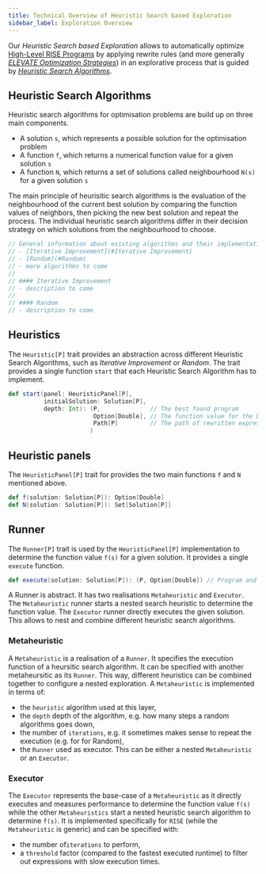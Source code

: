 ```yaml
---
title: Technical Overview of Heuristic Search based Exploration
sidebar_label: Exploration Overview
---
```


Our _Heuristic Search based Exploration_ allows to automatically optimize
[High-Level RISE Programs](tutorial#high-level-program) by applying rewrite rules
(and more generally _[ELEVATE Optimization Strategies](tutorial#optimization-strategy)_)
in an explorative process that is guided by _[Heuristic Search Algorithms](#heuristic-search-algorithms)_.

## Heuristic Search Algorithms
Heuristic search algorithms for optimisation problems are build up on three main components. 
- A solution `s`, which represents a possible solution for the optimisation problem
- A function `f`, which returns a numerical function value for a given solution `s`
- A function `N`, which returns a set of solutions called neighbourhood `N(s)` for a given solution `s`

The main principle of heurisitic search algorithms is the evaluation of the neighbourhood of the
current best solution by comparing the function values of neighbors, then picking the new best
solution and repeat the process. 
The individual heuristic search algorithms differ in their decision 
strategy on which solutions from the neighbourhood to choose. 

```scala mdoc:invisible
// General information about existing algorithms and their implementation:
// - [Iterative Improvement](#Iterative Improvement)
// - [Random](#Random)
// - more algorithms to come 
// 
// #### Iterative Improvement
// - description to come 
// 
// #### Random 
// - description to come
```
## Heuristics
The `Heuristic[P]` trait provides an abstraction across different Heuristic Search Algorithms,
such as _Iterative Improvement_ or _Random_.
The trait provides a single function `start` that each Heuristic Search Algorithm has to implement. 
```scala
def start(panel: HeuristicPanel[P],
          initialSolution: Solution[P],
          depth: Int): (P,              // The best found program
                        Option[Double], // The function value for the best program
                        Path[P]         // The path of rewritten expressions leading to the best program
                       )
```

## Heuristic panels
The `HeuristicPanel[P]` trait for provides the two main functions `f` and `N` mentioned above.
```scala
def f(solution: Solution[P]): Option[Double]
def N(solution: Solution[P]): Set[Solution[P]]
```

## Runner
The `Runner[P]` trait is used by the `HeuristicPanel[P]` implementation to
determine the function value `f(s)` for a given solution.
It provides a single `execute` function.
```scala
def execute(solution: Solution[P]): (P, Option[Double]) // Program and function value
```
A Runner is abstract. It has two realisations `Metaheuristic` and `Executor`.
The `Metaheuristic` runner starts a nested search heuristic to determine the function value.
The `Executor` runner directly executes the given solution.
This allows to nest and combine different heuristic search algorithms.
    
### Metaheuristic
A `Metaheuristic` is a realisation of a `Runner`.
It specifies the execution function of a heursitic search algorithm.
It can be specified with another metaheursitic as its `Runner`.
This way, different heuristics can be combined together to configure a nested exploration. 
A `Metaheuristic` is implemented in terms of: 
 - the `heuristic` algorithm used at this layer, 
 - the `depth` depth of the algorithm, e.g. how many steps a random algorithms goes down,
 - the number of `iterations`, e.g. it sometimes makes sense to repeat the execution (e.g. for for Random),
 - the `Runner` used as executor. This can be either a nested `Metaheuristic` or an `Executor`.

### Executor
The `Executor` represents the base-case of a `Metaheuristic` as it directly executes
and measures performance to determine the function value `f(s)` while the other
`Metaheuristics` start a nested heuristic search algorithm to determine `f(s)`. 
It is implemented specifically for `RISE` (while the `Metaheuristic` is generic)
and can be specified with: 
- the number of`iterations` to perform,
- a `threshold` factor (compared to the fastest executed runtime) to filter out expressions with slow execution times. 



